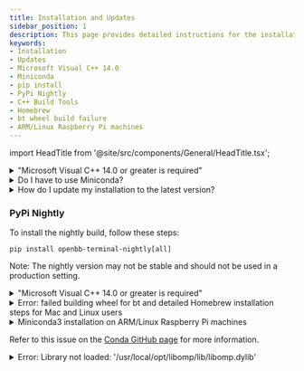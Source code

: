 ```yaml
---
title: Installation and Updates
sidebar_position: 1
description: This page provides detailed instructions for the installation and updating processes for software, addressing frequently encountered installation issues. These instructions include resolving the "Microsoft Visual C++ 14.0 or greater is required" error, benefits of using Miniconda for package management, methods to update installations, and solutions for other common installation errors.
keywords:
- Installation
- Updates
- Microsoft Visual C++ 14.0
- Miniconda
- pip install
- PyPi Nightly
- C++ Build Tools
- Homebrew
- bt wheel build failure
- ARM/Linux Raspberry Pi machines
---
```


import HeadTitle from '@site/src/components/General/HeadTitle.tsx';

<HeadTitle title="Installation and Updates - Faqs | OpenBB SDK Docs" />

<details><summary>"Microsoft Visual C++ 14.0 or greater is required"</summary>

Download and install [C++ Build Tools](https://visualstudio.microsoft.com/visual-cpp-build-tools/) from the official Microsoft website. After installation, restart your machine and then try the installation again.

</details>

<details><summary>Do I have to use Miniconda?</summary>

Miniconda is a lightweight package manager that allows for effortless management of Python environments. It is recommended for installing the OpenBB SDK due to its flexibility and ease of use.

</details>

<details><summary>How do I update my installation to the latest version?</summary>

The code is constantly being updated with new features and bug fixes. The process for updating will vary depending on the installation type:

- For a `pip` installation, when a new version is published, run the following command: `pip install -U openbb[all]` to update to the latest version.
- If you have cloned the GitHub repository, you can upgrade it to the latest version by running the following commands:
  ```
  git fetch
  git pull
  poetry update && git merge main && poetry install -E all
  ```
  Note: If the cloned repository is a fork, pull from `git pull origin main` or `git pull origin develop`. If there are local changes that conflict with the incoming changes from GitHub, stash them before pulling from main using `git stash`.

</details>

### PyPi Nightly

To install the nightly build, follow these steps:

```
pip install openbb-terminal-nightly[all]
```

Note: The nightly version may not be stable and should not be used in a production setting.

<details><summary>"Microsoft Visual C++ 14.0 or greater is required"</summary>

Download and install [C++ Build Tools](https://visualstudio.microsoft.com/visual-cpp-build-tools/) from the official Microsoft website. After installation, restart your machine and then try the installation again.

</details>

<details><summary>Error: failed building wheel for bt and detailed Homebrew installation steps for Mac and Linux users</summary>

There may be an additional message that is printed from this error, stating: "Microsoft Visual C++ 14.0 or greater is required. Get it with "Microsoft C++ Build Tools".

To resolve this error:
- Download and install [C++ Build Tools](https://visualstudio.microsoft.com/visual-cpp-build-tools/) from the official Microsoft website.
- Restart your machine.
- For Mac and Linux users, if a C++ compiler is not installed, install Homebrew by running the following command:
  ```
  /bin/bash -c "$(curl -fsSL https://raw.githubusercontent.com/Homebrew/install/HEAD/install.sh)"
  ```
  Then run:
  ```
  brew install gcc
  brew install cmake
  ```
- Additionally, Mac users should install Rosetta by running the following command:
  ```
  softwareupdate --install-rosetta
  ```

</details>

<details><summary>Miniconda3 installation on ARM/Linux Raspberry Pi machines

Refer to this issue on the [Conda GitHub page](https://github.com/conda/conda/issues/10723) for more information.

</details>

<details><summary>Error: Library not loaded: '/usr/local/opt/libomp/lib/libomp.dylib'</summary>

This error can be resolved by installing libomp from Homebrew. Run the following commands:
```
brew install libomp
```

</details>
